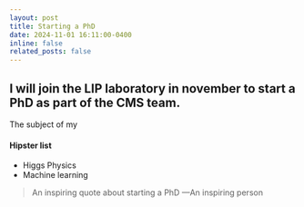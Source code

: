 ```yaml
---
layout: post
title: Starting a PhD
date: 2024-11-01 16:11:00-0400
inline: false
related_posts: false
---
```


I will join the LIP laboratory in november to start a PhD as part of the CMS team.
---

The subject of my 

#### Hipster list

<ul>
    <li>Higgs Physics</li>
    <li>Machine learning</li>
</ul>

> An inspiring quote about starting a PhD
> —An inspiring person

